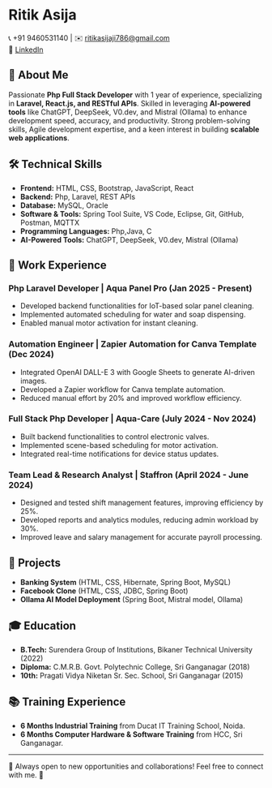 # Ritik Asija

📞 +91 9460531140 | ✉️ [ritikasijaji786@gmail.com](mailto:ritikasijaji786@gmail.com)  
🔗 [LinkedIn](https://www.linkedin.com/in/ritik-asija-375905247)  

## 🚀 About Me
Passionate **Php Full Stack Developer** with 1 year of experience, specializing in **Laravel, React.js, and RESTful APIs**.
Skilled in leveraging **AI-powered tools** like ChatGPT, DeepSeek, V0.dev, and Mistral (Ollama) to enhance development speed, accuracy, and productivity. 
Strong problem-solving skills, Agile development expertise, and a keen interest in building **scalable web applications**.

## 🛠️ Technical Skills
- **Frontend:** HTML, CSS, Bootstrap, JavaScript, React
- **Backend:** Php, Laravel, REST APIs
- **Database:** MySQL, Oracle
- **Software & Tools:** Spring Tool Suite, VS Code, Eclipse, Git, GitHub, Postman, MQTTX
- **Programming Languages:** Php,Java, C
- **AI-Powered Tools:** ChatGPT, DeepSeek, V0.dev, Mistral (Ollama)

## 💼 Work Experience
### Php Laravel Developer | Aqua Panel Pro (Jan 2025 - Present)
- Developed backend functionalities for IoT-based solar panel cleaning.
- Implemented automated scheduling for water and soap dispensing.
- Enabled manual motor activation for instant cleaning.

### Automation Engineer | Zapier Automation for Canva Template (Dec 2024)
- Integrated OpenAI DALL-E 3 with Google Sheets to generate AI-driven images.
- Developed a Zapier workflow for Canva template automation.
- Reduced manual effort by 20% and improved workflow efficiency.

### Full Stack Php Developer | Aqua-Care (July 2024 - Nov 2024)
- Built backend functionalities to control electronic valves.
- Implemented scene-based scheduling for motor activation.
- Integrated real-time notifications for device status updates.

### Team Lead & Research Analyst | Staffron (April 2024 - June 2024)
- Designed and tested shift management features, improving efficiency by 25%.
- Developed reports and analytics modules, reducing admin workload by 30%.
- Improved leave and salary management for accurate payroll processing.

## 📌 Projects
- **Banking System** (HTML, CSS, Hibernate, Spring Boot, MySQL)
- **Facebook Clone** (HTML, CSS, JDBC, Spring Boot)
- **Ollama AI Model Deployment** (Spring Boot, Mistral model, Ollama)

## 🎓 Education
- **B.Tech:** Surendera Group of Institutions, Bikaner Technical University (2022)
- **Diploma:** C.M.R.B. Govt. Polytechnic College, Sri Ganganagar (2018)
- **10th:** Pragati Vidya Niketan Sr. Sec. School, Sri Ganganagar (2015)

## 📚 Training Experience
- **6 Months Industrial Training** from Ducat IT Training School, Noida.
- **6 Months Computer Hardware & Software Training** from HCC, Sri Ganganagar.

---
📌 Always open to new opportunities and collaborations! Feel free to connect with me. 🚀
